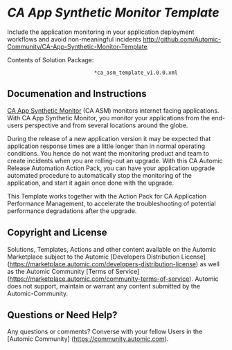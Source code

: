 *CA App Synthetic Monitor Template*
=============


Include the application monitoring in your application deployment workflows and avoid non-meaningful incidents
http://github.com/Automic-Community/CA-App-Synthetic-Monitor-Template

<!-- List of attached files -->
Contents of Solution Package:

						
								*ca_asm_template_v1.0.0.xml
								
						


Documenation and Instructions
---

<p><a href="https://asm.ca.com/">CA App Synthetic Monitor</a> (CA ASM) monitors internet facing applications. With CA App Synthetic Monitor, you monitor your applications from the end-users perspective and from several locations around the globe.</p>
<p>During the release of a new application version it may be expected that application response times are a little longer than in normal operating conditions. You hence do not want the monitoring product and team to create incidents when you are rolling-out an upgrade. With this CA Automic Release Automation Action Pack, you can have your application upgrade automated procedure to automatically stop the monitoring of the application, and start it again once done with the upgrade.</p>
<p>This Template works together with the Action Pack for CA Application Performance Management, to accelerate the troubleshooting of potential performance degradations after the upgrade.</p>

Copyright and License
---

Solutions, Templates, Actions and other content available on the Automic Marketplace subject to the Automic [Developers Distribution License] (https://marketplace.automic.com/developers-distribution-license) as well as the Automic Community [Terms of Service] (https://marketplace.automic.com/community-terms-of-service).
Automic does not support, maintain or warrant any content submitted by the Automic-Community.



Questions or Need Help? 
---
Any questions or comments? Converse with your fellow Users in the [Automic Community] (https://community.automic.com).